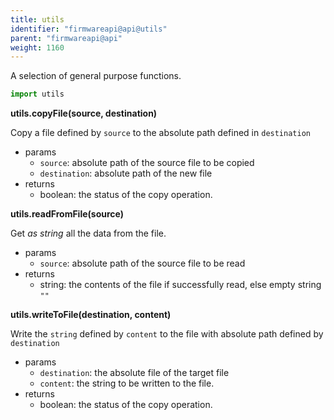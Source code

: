 ```yaml
---
title: utils
identifier: "firmwareapi@api@utils"
parent: "firmwareapi@api"
weight: 1160
---
```


A selection of general purpose functions.

```python
import utils
```

**utils.copyFile(source, destination)**

Copy a file defined by `source` to the absolute path defined in `destination`

- params
  - `source`: absolute path of the source file to be copied
  - `destination`: absolute path of the new file
- returns
  - boolean: the status of the copy operation.

**utils.readFromFile(source)**

Get _as string_ all the data from the file.

- params
  - `source`: absolute path of the source file to be read
- returns
  - string: the contents of the file if successfully read, else empty string `""`

**utils.writeToFile(destination, content)**

Write the `string` defined by `content` to the file with absolute path defined by `destination`

- params
  - `destination`: the absolute file of the target file
  - `content`: the string to be written to the file.
- returns
  - boolean: the status of the copy operation.
